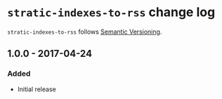 # `stratic-indexes-to-rss` change log

`stratic-indexes-to-rss` follows [Semantic Versioning][1].

## 1.0.0 - 2017-04-24

### Added

* Initial release

 [1]: http://semver.org/
